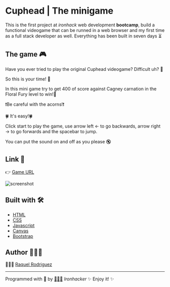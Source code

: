 # Cuphead | The minigame

This is the first project at *ironhack* web development **bootcamp**, build a functional videogame that can be runned in a web browser and my first time as a full stack developer as well. Everything has been built in seven days ⏳

## The game 🎮

Have you ever tried to play the original Cuphead videogame? Difficult uh? 💢

So this is your time! 🥳  

In this mini game try to get 400 of score against Cagney carnation in the Floral Fury level to win!🌼

❗️Be careful with the acorns!❗️

🍀 It's easy!🍀 


Click start to play the game, use arrow left ← to go backwards, arrow right → to go forwards
and the spacebar to jump.

You can put the sound on and off as you please 🔇

## Link 🔗
👉  [Game URL](https://cuphead-game.netlify.app/)

![screenshot](https://i.ibb.co/8Kpbmsc/Captura-de-pantalla-2021-04-07-a-las-13-00-39-2.png)


## Built with 🛠

* [HTML](https://www.w3schools.com/html/html_intro.asp)
* [CSS](https://www.w3schools.com/css/css_intro.asp)
* [Javascript](https://www.w3schools.com/js/js_intro.asp)
* [Canvas](https://www.w3schools.com/graphics/canvas_intro.asp)
* [Bootstrap](https://www.w3schools.com/bootstrap4/bootstrap_get_started.asp)

## Author 🙋🏻‍♀

👩🏻‍💻  [Raquel Rodriguez](https://www.linkedin.com/in/raquel-rodr%C3%ADguez-d%C3%ADaz-880151a7/) 

---

Programmed with 💪  by [🙋🏻‍♀️](https://www.linkedin.com/in/raquel-rodr%C3%ADguez-d%C3%ADaz-880151a7/)   *Ironhacker*   ✨ Enjoy it! ✨
